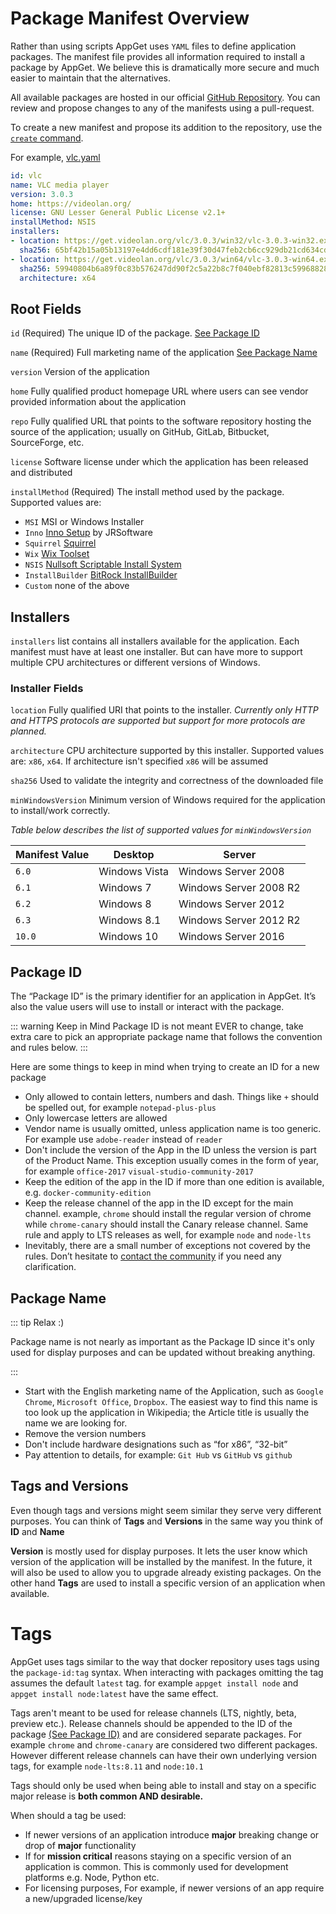 # Package Manifest Overview

Rather than using scripts AppGet uses `YAML` files to define application packages. The manifest file provides all information required to install a package by AppGet. We believe this is dramatically more secure and much easier to maintain that the alternatives.

All available packages are hosted in our official [GitHub Repository](https://github.com/appget/appget.packages). You can review and propose changes to any of the manifests using a pull-request.

To create a new manifest and propose its addition to the repository, use the [`create` command](/commands/#create).

For example, [vlc.yaml](https://github.com/appget/appget.packages/blob/master/manifests/vlc/vlc.yaml)

```yaml
id: vlc
name: VLC media player
version: 3.0.3
home: https://videolan.org/
license: GNU Lesser General Public License v2.1+
installMethod: NSIS
installers:
- location: https://get.videolan.org/vlc/3.0.3/win32/vlc-3.0.3-win32.exe
  sha256: 65bf42b15a05b13197e4dd6cdf181e39f30d47feb2cb6cc929db21cd634cd36f
- location: https://get.videolan.org/vlc/3.0.3/win64/vlc-3.0.3-win64.exe
  sha256: 59940804b6a89f0c83b576247dd90f2c5a22b8c7f040ebf82813c59968828035
  architecture: x64
```

##  Root Fields

`id` (Required) The unique ID of the package. [See Package ID](#package-id)

`name`  (Required)  Full marketing name of the application [See Package Name](#package-name)

`version` Version of the application

`home` Fully qualified product homepage URL where users can see vendor provided information about the application

`repo` Fully qualified URL that points to the software repository hosting the source of the application; usually on GitHub, GitLab, Bitbucket, SourceForge, etc.

`license` Software license under which the application has been released and distributed

`installMethod`  (Required) The install method used by the package. Supported values are:

 * `MSI` MSI or Windows Installer
 * `Inno` [Inno Setup](http://www.jrsoftware.org/isinfo.php) by JRSoftware
 * `Squirrel`  [Squirrel](https://github.com/Squirrel/Squirrel.Windows)
 * `Wix`  [Wix Toolset](http://wixtoolset.org/)
* `NSIS` [Nullsoft Scriptable Install System](http://nsis.sourceforge.net/Main_Page)
* `InstallBuilder` [BitRock InstallBuilder](https://installbuilder.bitrock.com/)
* `Custom` none of the above

## Installers

`installers` list contains all installers available for the application. Each manifest must have at least one installer. But can have more to support multiple CPU architectures or different versions of Windows.

### Installer Fields

`location` Fully qualified URI that points to the installer. *Currently only HTTP and HTTPS protocols are supported but support for more protocols are planned.*

`architecture` CPU architecture supported by this installer. Supported values are: `x86`, `x64`. If architecture isn't specified `x86` will be assumed

`sha256` Used to validate the integrity and correctness of the downloaded file

`minWindowsVersion` Minimum version of Windows required for the application to install/work correctly.

*Table below describes the list of supported values for `minWindowsVersion`*

| Manifest Value | Desktop       | Server                 |
| :------------- | ------------- | ---------------------- |
| `6.0`          | Windows Vista | Windows Server 2008    |
| `6.1`          | Windows 7     | Windows Server 2008 R2 |
| `6.2`          | Windows 8     | Windows Server 2012    |
| `6.3`          | Windows 8.1   | Windows Server 2012 R2 |
| `10.0`         | Windows 10    | Windows Server 2016    |



## Package ID

The “Package ID” is the primary identifier for an application in AppGet. It’s also the value users will use to install or interact with the package.

::: warning Keep in Mind
Package ID is not meant EVER to change, take extra care to pick an appropriate package name that follows the convention and rules below.
:::

Here are some things to keep in mind when trying to create an ID for a new package

- Only allowed to contain letters, numbers and dash. Things like `+` should be spelled out, for example `notepad-plus-plus`
- Only lowercase letters are allowed
- Vendor name is usually omitted, unless application name is too generic. For example use `adobe-reader` instead of `reader`
- Don't include the version of the App in the ID unless the version is part of the Product Name. This exception usually comes in the form of year, for example `office-2017` `visual-studio-community-2017`
- Keep the edition of the app in the ID if more than one edition is available, e.g. `docker-community-edition`
- Keep the release channel of the app in the ID except for the main channel. example, `chrome` should install the regular version of chrome while `chrome-canary` should install the Canary release channel. Same rule and apply to LTS releases as well, for example `node` and `node-lts`
- Inevitably, there are a small number of exceptions not covered by the rules. Don’t hesitate to [contact the community](https://github.com/appget/appget.packages/issues) if you need any clarification.



## Package Name

::: tip Relax :)

Package name is not nearly as important as the Package ID since it's only used for display purposes and can be updated without breaking anything.

:::

- Start with the English marketing name of the Application, such as `Google Chrome`, `Microsoft Office`, `Dropbox`. The easiest way to find this name is too look up the application in Wikipedia; the Article title is usually the name we are looking for.
- Remove the  version numbers
- Don't include hardware designations such as “for x86”, “32-bit”
- Pay attention to details, for example: `Git Hub` vs `GitHub` vs `github`



## Tags and Versions

Even though tags and versions might seem similar they serve very different purposes. You can think of **Tags** and **Versions** in the same way you think of **ID** and **Name**

**Version** is mostly used for display purposes. It lets the user know which version of the application will be installed by the manifest. In the future, it will also be used to allow you to upgrade already existing packages. On the other hand **Tags** are used to install a specific version of an application when available.



# Tags

AppGet uses tags similar to the way that docker repository uses tags using the `package-id:tag` syntax. When interacting with packages omitting the tag assumes the default `latest` tag. for example `appget install node` and `appget install node:latest` have the same effect.

Tags aren't meant to be used for release channels (LTS, nightly, beta, preview etc.). Release channels should be appended to the ID of the package [(See Package ID)](#package-id) and are considered separate packages. For example `chrome` and `chrome-canary` are considered two different packages. However different release channels can have their own underlying version tags, for example `node-lts:8.11` and `node:10.1`

Tags should only be used when being able to install and stay on a specific major release is **both common AND desirable.**



When should a tag be used:

- If newer versions of an application introduce **major** breaking change or drop of **major** functionality
- If for **mission critical** reasons staying on a specific version of an application is common. This is commonly used for development platforms e.g. Node, Python etc.
- For licensing purposes, For example, if newer versions of an app require a new/upgraded license/key
